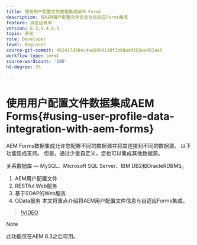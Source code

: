 ```yaml
---
title: 使用用户配置文件数据集成AEM Forms
description: 将AEM用户配置文件信息与自适应Forms集成
feature: 自适应表单
version: 6.3,6.4,6.5
topic: 开发
role: Developer
level: Beginner
source-git-commit: 462417d384c4aa5d99110f1b8dadd165ea9b2a49
workflow-type: tm+mt
source-wordcount: '100'
ht-degree: 3%

---
```



# 使用用户配置文件数据集成AEM Forms{#using-user-profile-data-integration-with-aem-forms}

AEM Forms数据集成允许您配置不同的数据源并将其连接到不同的数据源。 以下功能现成支持。 但是，通过少量自定义，您也可以集成其他数据源。

关系数据库 — MySQL、Microsoft SQL Server、IBM DB2和OracleRDBMS。

1. AEM用户配置文件
1. RESTful Web服务
1. 基于SOAP的Web服务
1. OData服务
本文将重点介绍将AEM用户配置文件信息与自适应Forms集成。

>[!VIDEO](https://video.tv.adobe.com/v/17432/?quality=9&learn=on)

>[!NOTE]
>
>此功能仅在AEM 6.3之后可用。

